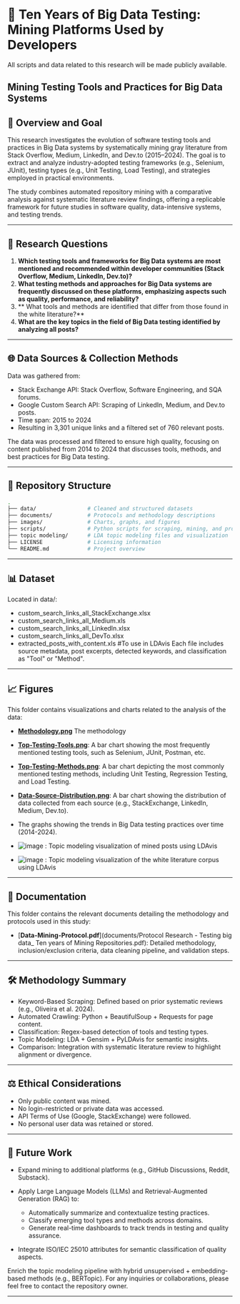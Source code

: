 # 🧪 Ten Years of Big Data Testing: Mining Platforms Used by Developers
All scripts and data related to this research will be made publicly available.
## Mining Testing Tools and Practices for Big Data Systems

## 📌 Overview and Goal
This research investigates the evolution of software testing tools and practices in Big Data systems by systematically mining gray literature from Stack Overflow, Medium, LinkedIn, and Dev.to (2015–2024). The goal is to extract and analyze industry-adopted testing frameworks (e.g., Selenium, JUnit), testing types (e.g., Unit Testing, Load Testing), and strategies employed in practical environments.

The study combines automated repository mining with a comparative analysis against systematic literature review findings, offering a replicable framework for future studies in software quality, data-intensive systems, and testing trends.

---

## 🧠 Research Questions
1. **Which testing tools and frameworks for Big Data systems are most mentioned and recommended within developer communities (Stack Overflow, Medium, LinkedIn, Dev.to)?**
2. **What testing methods and approaches for Big Data systems are frequently discussed on these platforms, emphasizing aspects such as quality, performance, and reliability?**
3. ** What tools and methods are identified that differ from those found in the white literature?**
4. **What are the key topics in the field of Big Data testing identified by analyzing all posts?**

---

## 🌐 Data Sources & Collection Methods
Data was gathered from:
   - Stack Exchange API: Stack Overflow, Software Engineering, and SQA forums.
   - Google Custom Search API: Scraping of LinkedIn, Medium, and Dev.to posts.
   - Time span: 2015 to 2024
   - Resulting in 3,301 unique links and a filtered set of 760 relevant posts.

The data was processed and filtered to ensure high quality, focusing on content published from 2014 to 2024 that discusses tools, methods, and best practices for Big Data testing.

---

## 📁 Repository Structure
```bash
.
├── data/                # Cleaned and structured datasets
├── documents/           # Protocols and methodology descriptions
├── images/              # Charts, graphs, and figures
├── scripts/             # Python scripts for scraping, mining, and processing
├── topic modeling/      # LDA topic modeling files and visualization
├── LICENSE              # Licensing information
└── README.md            # Project overview
```
---

## 📊 Dataset
Located in data/:
   - custom_search_links_all_StackExchange.xlsx
   - custom_search_links_all_Medium.xls
   - custom_search_links_all_LinkedIn.xlsx
   - custom_search_links_all_DevTo.xlsx
   - extracted_posts_with_content.xls  #To use in LDAvis
Each file includes source metadata, post excerpts, detected keywords, and classification as "Tool" or "Method".

---

## 📈 Figures
This folder contains visualizations and charts related to the analysis of the data:
- [**Methodology.png**](images/method-MSR.png) The methodology
- [**Top-Testing-Tools.png**](images/Frequency-Tools.png): A bar chart showing the most frequently mentioned testing tools, such as Selenium, JUnit, Postman, etc.
- [**Top-Testing-Methods.png**](images/Frequency-Methods.png):  A bar chart depicting the most commonly mentioned testing methods, including Unit Testing, Regression Testing, and Load Testing.
- [**Data-Source-Distribution.png**](images/Posts-Source.png):  A bar chart showing the distribution of data collected from each source (e.g., StackExchange, LinkedIn, Medium, Dev.to).

- The graphs showing the trends in Big Data testing practices over time (2014-2024).
- ![image](https://github.com/user-attachments/assets/9aa2b5a1-f5d9-4458-b7e3-f31cbaa0a38e) : Topic modeling visualization of mined posts using LDAvis
- ![image](https://github.com/user-attachments/assets/0273fca3-ec44-426d-9202-685242e1e5af) : Topic modeling visualization of the white literature corpus using LDAvis


---

## 📜 Documentation
This folder contains the relevant documents detailing the methodology and protocols used in this study:
- [**Data-Mining-Protocol.pdf**](documents/Protocol Research - Testing big data_ Ten years of Mining Repositories.pdf): Detailed methodology, inclusion/exclusion criteria, data cleaning pipeline, and validation steps.

---

## 🛠️ Methodology Summary
- Keyword-Based Scraping: Defined based on prior systematic reviews (e.g., Oliveira et al. 2024).
- Automated Crawling: Python + BeautifulSoup + Requests for page content.
- Classification: Regex-based detection of tools and testing types.
- Topic Modeling: LDA + Gensim + PyLDAvis for semantic insights.
- Comparison: Integration with systematic literature review to highlight alignment or divergence.

---

## ⚖️ Ethical Considerations

- Only public content was mined.
- No login-restricted or private data was accessed.
- API Terms of Use (Google, StackExchange) were followed.
- No personal user data was retained or stored.

---

## 🚀 Future Work
- Expand mining to additional platforms (e.g., GitHub Discussions, Reddit, Substack).
- Apply Large Language Models (LLMs) and Retrieval-Augmented Generation (RAG) to:
   - Automatically summarize and contextualize testing practices.
   - Classify emerging tool types and methods across domains.
   - Generate real-time dashboards to track trends in testing and quality assurance.

- Integrate ISO/IEC 25010 attributes for semantic classification of quality aspects.

Enrich the topic modeling pipeline with hybrid unsupervised + embedding-based methods (e.g., BERTopic).
For any inquiries or collaborations, please feel free to contact the repository owner.

---

